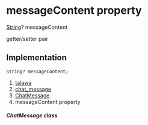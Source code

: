 
<div>

# messageContent property

</div>


[String](https://api.flutter.dev/flutter/dart-core/String-class.html)?
messageContent


getter/setter pair




## Implementation

``` language-dart
String? messageContent;
```







1.  [talawa](../../index.html)
2.  [chat_message](../../models_chats_chat_message/)
3.  [ChatMessage](../../models_chats_chat_message/ChatMessage-class.html)
4.  messageContent property

##### ChatMessage class







